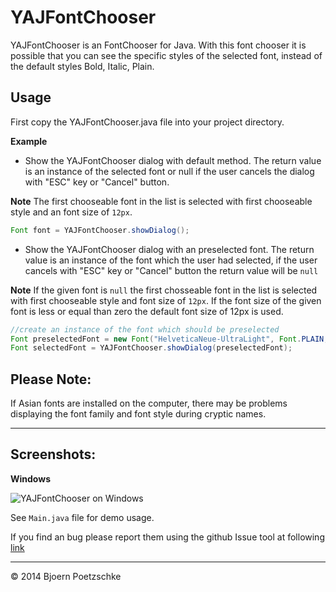 YAJFontChooser
==============

YAJFontChooser is an FontChooser for Java. With this font chooser it is possible that you can see the specific styles of the selected font, instead of the default styles Bold, Italic, Plain.

Usage
-----
First copy the YAJFontChooser.java file into your project directory.

**Example**

* Show the YAJFontChooser dialog with default method. The return value is an instance of the selected font or null if the user cancels the dialog with "ESC" key or "Cancel" button.  

**Note** The first chooseable font in the list is selected with first chooseable style and an font size of <code>12px</code>.
```java
Font font = YAJFontChooser.showDialog();
```
* Show the YAJFontChooser dialog with an preselected font. The return value is an instance of the font which the user had selected, if the user cancels with "ESC" key or "Cancel" button the return value will be <code>null</code>

**Note** If the given font is <code>null</code> the first chosseable font in the list is selected with first chooseable style and font size of <code>12px</code>. If the font size of the given font is less or equal than zero the default font size of 12px is used.
```java
//create an instance of the font which should be preselected
Font preselectedFont = new Font("HelveticaNeue-UltraLight", Font.PLAIN, 10);
Font selectedFont = YAJFontChooser.showDialog(preselectedFont);
```

Please Note:
------------
If Asian fonts are installed on the computer, there may be problems displaying the font family and font style during cryptic names.

---

Screenshots:
-----------
**Windows**

![YAJFontChooser on Windows](http://www.bpdev.net/YAJFontChooser_win.png)

See <code>Main.java</code> file for demo usage.

If you find an bug please report them using the github Issue tool at following [link](https://github.com/kaenplan/YAJFontChooser/issues)

---

© 2014 Bjoern Poetzschke
